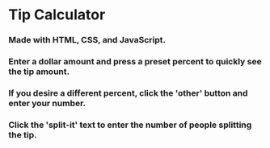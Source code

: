 # Tip Calculator
### Made with HTML, CSS, and JavaScript.
### Enter a dollar amount and press a preset percent to quickly see the tip amount.
### If you desire a different percent, click the 'other' button and enter your number.
### Click the 'split-it' text to enter the number of people splitting the tip.
